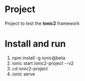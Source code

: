 # Project

Project to test the **Ionic2** framework

# Install and run

1. npm install -g ionic@beta
2. ionic start ionic2-project --v2
3. cd ionic2-project
4. ionic serve
